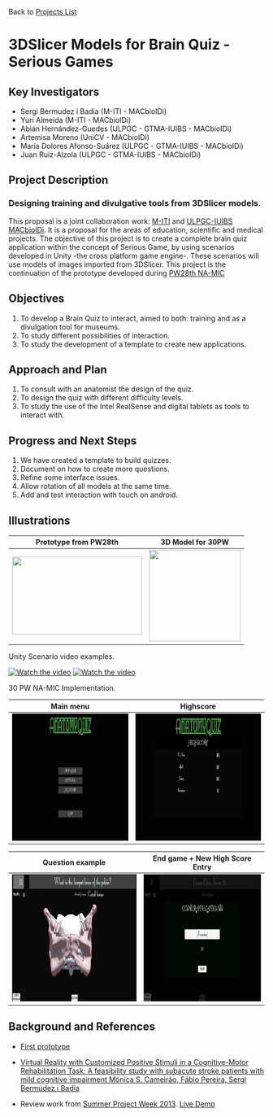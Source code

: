 Back to [Projects List](../../README.md#ProjectsList)

# 3DSlicer Models for Brain Quiz - Serious Games

## Key Investigators

- Sergi Bermudez i Badia (M-ITI - MACbioIDi)
- Yuri Almeida (M-ITI - MACbioIDi)
- Abián Hernández-Guedes (ULPGC - GTMA-IUIBS - MACbioIDi)
- Artemisa Moreno (UniCV - MACbioIDi)
- María Dolores Afonso-Suárez (ULPGC - GTMA-IUIBS - MACbioIDi)
- Juan Ruiz-Alzola (ULPGC - GTMA-IUIBS - MACbioIDi)

## Project Description

### Designing training and divulgative tools from 3DSlicer models.

This proposal is a joint collaboration work: [M-ITI](https://www.m-iti.org/) and [ULPGC-IUIBS MACbioIDi](https://mt4sd.ulpgc.es/w/index.php/Proyecto_MACbioIDi). It is a proposal for the areas of education, scientific and medical projects. The objective of this project is to create a complete brain quiz application within the concept of Serious Game, by using scenarios developed in Unity -the cross platform game engine-. These scenarios will use models of images imported from 3DSlicer. This project is the continuation of the prototype developed during [PW28th NA-MIC](https://na-mic.github.io/ProjectWeek/PW28_2018_GranCanaria/Projects/3DSlicerModelsForSeriousGames/)


## Objectives

1. To develop a Brain Quiz to interact, aimed to both: training and as a divulgation tool for museums.
1. To study different possibilities of interaction.
1. To study the development of a template to create new applications.

## Approach and Plan

1. To consult with an anatomist the design of the quiz.
1. To design the quiz with different difficulty levels.
1. To study the use of the Intel RealSense and digital tablets as tools to interact with.

## Progress and Next Steps

1. We have created a template to build quizzes.
1. Document on how to create more questions.
1. Refine some interface issues.
1. Allow rotation of all models at the same time.
1. Add and test interaction with touch on android.



## Illustrations

| Prototype from PW28th| 3D Model for 30PW| 
| ---------------------|------------------|
| <img src="PelvisQuiz.png" width="256" height="153"> | <img src="BrainModel.jpg" width="180" height="180"> |


Unity Scenario video examples.

[![Watch the video](CaveUnity_1.png)](https://www.youtube.com/watch?v=wXCQJktzXis&list=PLr1mTM03DyQ_8DbbGY4pfbsgm6zHjQfzY&index=19)
[![Watch the video](CaveUnity_2.png)](https://www.youtube.com/watch?v=eQMNyAurvVo)

30 PW NA-MIC Implementation.

| Main menu| Highscore| 
| ---------|----------|
| <img src="F1.png" width="500" height="250"> | <img src="F2.png" width="500" height="250"> |

| Question example | End game + New High Score Entry | 
| -----------------|---------------------|
| <img src="F3.png" width="500" height="250"> | <img src="F4.png" width="500" height="250"> |





## Background and References

+ [First prototype](https://na-mic.github.io/ProjectWeek/PW28_2018_GranCanaria/Projects/3DSlicerModelsForSeriousGames/)
+ [Virtual Reality with Customized Positive Stimuli in a Cognitive-Motor Rehabilitation Task: A feasibility study with subacute stroke patients with mild cognitive impairment
Mónica S. Cameirão, Fábio Pereira, Sergi Bermúdez i Badia](https://neurorehabilitation.m-iti.org/lab/wp-content/plugins/zotpress/lib/request/request.dl.php?api_user_id=161215&key=4ZQMQFB3&content_type=application/pdf)

+ Review work from [Summer Project Week 2013](https://na-mic.org/wiki/2013_Project_Week:WebbasedAnatomicalTeachingFrameworkSummer2013).  [Live Demo](http://fnndsc.github.com/babybrain)

